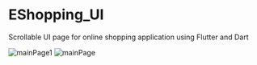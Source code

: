 # EShopping_UI
Scrollable UI page for online shopping application using Flutter and Dart

![mainPage1](https://github.com/MaryemLahmer/EShopping_UI/assets/121202537/ed6baff7-bdff-4c73-a1e1-5be677321495)
![mainPage](https://github.com/MaryemLahmer/EShopping_UI/assets/121202537/36f19ad3-9f0b-4d17-a890-b6465c611362)
